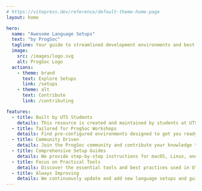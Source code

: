 ```yaml
---
# https://vitepress.dev/reference/default-theme-home-page
layout: home

hero:
  name: "Awesome Language Setups"
  text: "by ProgSoc"
  tagline: Your guide to streamlined development environments and best practices for various programming languages.
  image:
    src: /images/logo.svg
    alt: ProgSoc Logo
  actions:
    - theme: brand
      text: Explore Setups
      link: /setups
    - theme: alt
      text: Contribute
      link: /contributing

features:
  - title: Built by UTS Students
    details: This resource is created and maintained by students at UTS, ensuring the setups are relevant to your learning.
  - title: Tailored for ProgSoc Workshops
    details: Find pre-configured environments designed to get you ready for ProgSoc programming workshops quickly and easily.
  - title: Community Driven
    details: Join the ProgSoc community and contribute your knowledge to help fellow UTS students.
  - title: Comprehensive Setup Guides
    details: We provide step-by-step instructions for macOS, Linux, and Windows to ensure everyone can follow along.
  - title: Focus on Practical Tools
    details: Discover the essential tools and best practices used in UTS programming courses and workshops.
  - title: Always Improving
    details: We continuously update and add new language setups and guides based on community needs and workshop requirements.
---
```

